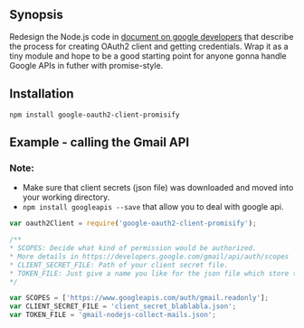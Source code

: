 ## Synopsis
Redesign the Node.js code in [document on google developers](https://developers.google.com/gmail/api/quickstart/nodejs) that describe the process for creating OAuth2 client and getting credentials. Wrap it as a tiny module and hope to be a good starting point for anyone gonna handle Google APIs in futher with promise-style.
## Installation
```
npm install google-oauth2-client-promisify
```

## Example - calling the Gmail API

### Note:
- Make sure that client secrets (json file) was downloaded and moved into your working directory.
- ```npm install googleapis --save``` that allow you to deal with google api.

```js
var oauth2Client = require('google-oauth2-client-promisify');

/**
* SCOPES: Decide what kind of permission would be authorized. 
* More details in https://developers.google.com/gmail/api/auth/scopes
* CLIENT_SECRET_FILE: Path of your client secret file.
* TOKEN_FILE: Just give a name you like for the json file which store token.
*/

var SCOPES = ['https://www.googleapis.com/auth/gmail.readonly'];
var CLIENT_SECRET_FILE = 'client_secret_blablabla.json';
var TOKEN_FILE = 'gmail-nodejs-collect-mails.json';

```
